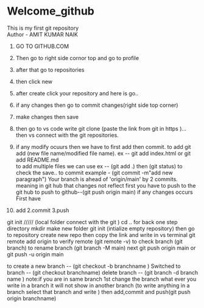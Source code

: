 # Welcome_github
This is my first git repository
<br>
Author - AMIT KUMAR NAIK
1. GO TO GITHUB.COM
2. Then go to right side cornor top and go to profile
3. after that go to repositories
4. then click new
5. after create click your repository and here is go..
6. if any changes then go to commit changes(right side top corner)
7. make changes then save

8. then go to vs code write git clone (paste the link from git in https )... then vs connect with the git repositories.
9. if any modify ocuurs then we have to first add then commit.
to add git add (new file name/modified file name).
ex -- git add index.html or  git add README.md  
to add multiple files we can use ex -- (git add .)
then (git status) to check the save..
to commit example - (git commit -m"add new paragraph")
Your branch is ahead of 'origin/main' by 2 commits. meaning in git hub that changes not reflect first you have to push to the git hub 
to push to github--(git push origin main)
if any changes occurs First have 
1. add
2.commit
3.push

git init /////
(local folder connect with the git )
cd .. for back one step directory
mkdir make new folder 
git init (intialize empty repository)
then go to repository create new repo 
then copy the link and write in vs terminal
git remote add origin <link>
to verify remote  (git remote -v)
to check branch (git branch)
to rename branch (git branch -M main)
next git push origin main or git push -u origin main

to create a new branch --  (git checkout -b branchname )
Switched to branch  -- (git checkout branchname)
delete branch -- (git branch -d branch name )  note:if you are in same branch 1st change the branch
what ever you write in a branch it will not show in another branch (to write anything in a branch select that branch and write )
then add,commit and push(git push origin  branchname)
